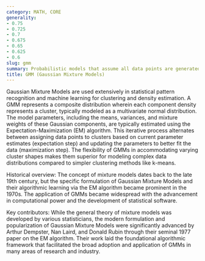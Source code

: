 ```yaml
---
category: MATH, CORE
generality:
- 0.75
- 0.725
- 0.7
- 0.675
- 0.65
- 0.625
- 0.6
slug: gmm
summary: Probabilistic models that assume all data points are generated from a mixture of a finite number of Gaussian distributions with unknown parameters.
title: GMM (Gaussian Mixture Models)
---
```


Gaussian Mixture Models are used extensively in statistical pattern recognition and machine learning for clustering and density estimation. A GMM represents a composite distribution wherein each component density represents a cluster, typically modeled as a multivariate normal distribution. The model parameters, including the means, variances, and mixture weights of these Gaussian components, are typically estimated using the Expectation-Maximization (EM) algorithm. This iterative process alternates between assigning data points to clusters based on current parameter estimates (expectation step) and updating the parameters to better fit the data (maximization step). The flexibility of GMMs in accommodating varying cluster shapes makes them superior for modeling complex data distributions compared to simpler clustering methods like k-means.

Historical overview:
The concept of mixture models dates back to the late 19th century, but the specific formulation of Gaussian Mixture Models and their algorithmic learning via the EM algorithm became prominent in the 1970s. The application of GMMs became widespread with the advancement in computational power and the development of statistical software.

Key contributors:
While the general theory of mixture models was developed by various statisticians, the modern formulation and popularization of Gaussian Mixture Models were significantly advanced by Arthur Dempster, Nan Laird, and Donald Rubin through their seminal 1977 paper on the EM algorithm. Their work laid the foundational algorithmic framework that facilitated the broad adoption and application of GMMs in many areas of research and industry.